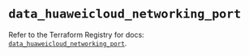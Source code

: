 # `data_huaweicloud_networking_port`

Refer to the Terraform Registry for docs: [`data_huaweicloud_networking_port`](https://registry.terraform.io/providers/huaweicloud/huaweicloud/1.71.1/docs/data-sources/networking_port).
